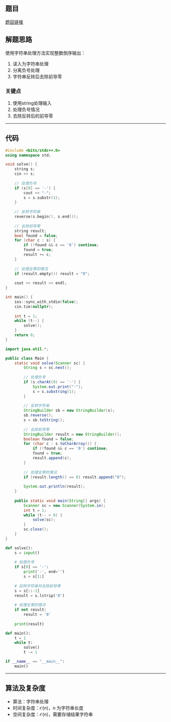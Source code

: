 ## 题目
[题目链接](https://www.nowcoder.com/practice/1de017fdb316458fb3cadbf3f7bf7d1d?tpId=182&tqId=177022&sourceUrl=/exam/oj&channenl=wgithub&fromPut=wgithub)

## 解题思路

使用字符串处理方法实现整数倒序输出：
1. 读入为字符串处理
2. 分离负号处理
3. 字符串反转后去除前导零

### 关键点
1. 使用string处理输入
2. 处理负号情况
3. 去除反转后的前导零

---

## 代码
```cpp []
#include <bits/stdc++.h>
using namespace std;

void solve() {
    string s;
    cin >> s;
    
    // 处理负号
    if (s[0] == '-') {
        cout << "-";
        s = s.substr(1);
    }
    
    // 反转字符串
    reverse(s.begin(), s.end());
    
    // 去除前导零
    string result;
    bool found = false;
    for (char c : s) {
        if (!found && c == '0') continue;
        found = true;
        result += c;
    }
    
    // 处理全零的情况
    if (result.empty()) result = "0";
    
    cout << result << endl;
}

int main() {
    ios::sync_with_stdio(false);
    cin.tie(nullptr);
    
    int t = 1;
    while (t--) {
        solve();
    }
    return 0;
}
```

```java []
import java.util.*;

public class Main {
    static void solve(Scanner sc) {
        String s = sc.next();
        
        // 处理负号
        if (s.charAt(0) == '-') {
            System.out.print("-");
            s = s.substring(1);
        }
        
        // 反转字符串
        StringBuilder sb = new StringBuilder(s);
        sb.reverse();
        s = sb.toString();
        
        // 去除前导零
        StringBuilder result = new StringBuilder();
        boolean found = false;
        for (char c : s.toCharArray()) {
            if (!found && c == '0') continue;
            found = true;
            result.append(c);
        }
        
        // 处理全零的情况
        if (result.length() == 0) result.append("0");
        
        System.out.println(result);
    }
    
    public static void main(String[] args) {
        Scanner sc = new Scanner(System.in);
        int t = 1;
        while (t-- > 0) {
            solve(sc);
        }
        sc.close();
    }
}
```

```python []
def solve():
    s = input()
    
    # 处理负号
    if s[0] == '-':
        print('-', end='')
        s = s[1:]
    
    # 反转字符串并去除前导零
    s = s[::-1]
    result = s.lstrip('0')
    
    # 处理全零的情况
    if not result:
        result = '0'
    
    print(result)

def main():
    t = 1
    while t:
        solve()
        t -= 1

if __name__ == "__main__":
    main()
```

---

## 算法及复杂度
- 算法：字符串处理
- 时间复杂度：$\mathcal{O}(n)$，$n$ 为字符串长度
- 空间复杂度：$\mathcal{O}(n)$，需要存储结果字符串

